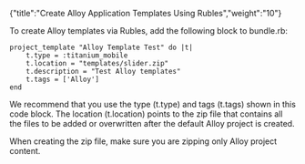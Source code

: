 {"title":"Create Alloy Application Templates Using Rubles","weight":"10"}

To create Alloy templates via Rubles, add the following block to bundle.rb:

```
project_template "Alloy Template Test" do |t|
    t.type = :titanium_mobile
    t.location = "templates/slider.zip"
    t.description = "Test Alloy templates"
    t.tags = ['Alloy']
end
```

We recommend that you use the type (t.type) and tags (t.tags) shown in this code block. The location (t.location) points to the zip file that contains all the files to be added or overwritten after the default Alloy project is created.

When creating the zip file, make sure you are zipping only Alloy project content.
